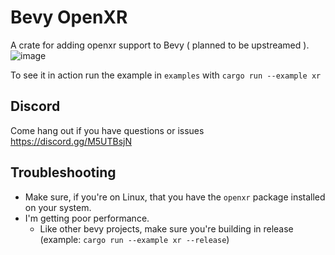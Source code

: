 # Bevy OpenXR

A crate for adding openxr support to Bevy ( planned to be upstreamed ). 
![image](https://github.com/awtterpip/bevy_openxr/assets/50841145/aa01fde4-7915-49b9-b486-ff61ce6d57a9)

To see it in action run the example in `examples` with `cargo run --example xr`

## Discord
Come hang out if you have questions or issues 
https://discord.gg/M5UTBsjN

## Troubleshooting

- Make sure, if you're on Linux, that you have the `openxr` package installed on your system.
- I'm getting poor performance.
    - Like other bevy projects, make sure you're building in release (example: `cargo run --example xr --release`)
